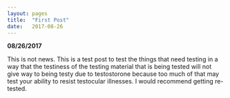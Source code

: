 ```yaml
---
layout: pages
title:  "First Post"
date:   2017-08-26
---
```


**08/26/2017**

This is not news. This is a test post to test the things that need testing in a way that the testiness of the testing material that is being tested will not give way to being testy due to testostorone because too much of that may test your ability to resist testocular illnesses. I would recommend getting re-tested.
